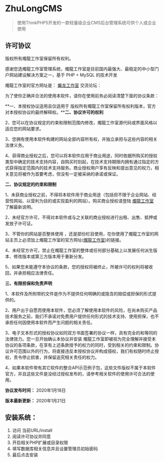 # ZhuLongCMS
> 使用ThinkPHP5开发的一款轻量级企业CMS后台管理系统可供个人或企业使用
>

## 许可协议

版权所有燭龍工作室保留所有权利。

感谢您选燭龍工作室管理系统，燭龍工作室是目前国内最强大、最稳定的中小型门户网站建设解决方案之一，基于 PHP + MySQL 的技术开发

燭龍工作室的官方网址是： [爥龙工作室](https://zhulong1999.github.io/) 交流论坛：

为了使你正确并合法的使用本软件，请你在使用前务必阅读清楚下面的协议条款：

**一、本授权协议适用且仅适用于 版权所有燭龍工作室保留所有权利版本，官方对本授权协议的最终解释权。****二、协议许可的权利**

2、您可以在协议规定的约束和限制范围内修改，燭龍工作室源代码或界面风格以适应您的网站要求。

3、您拥有使用本软件构建的网站全部内容所有权，并独立承担与这些内容的相关法律义务。

4、获得商业授权之后，您可以将本软件应用于商业用途，同时依据所购买的授权类型中确定的技术支持内容，自购买时刻起，在技术支持期限内拥有通过指定的方式获得指定范围内的技术支持服务。商业授权用户享有反映和提出意见的权力，相关意见将被作为首要考虑，但没有一定被采纳的承诺或保证。

**二、协议规定的约束和限制**

1、未获商业授权之前，不得将本软件用于商业用途（包括但不限于企业网站、经营性网站、以营利为目的或实现盈利的网站）。购买商业授权请登陆 [燭龍工作室](http://cms.web.com/install#) 了解最新说明。

2、未经官方许可，不得对本软件或与之关联的商业授权进行出租、出售、抵押或发放子许可证。

3、不管你的网站是否整体使用 ，还是部份栏目使用，在你使用了燭龍工作室的网站主页上必须加上燭龍工作室的官方网址([燭龍工作室](http://cms.web.com/install#))的链接。

4、未经官方许可，禁止在燭龍工作室的整体或任何部分基础上以发展任何派生版本、修改版本或第三方版本用于重新分发。

5、如果您未能遵守本协议的条款，您的授权将被终止，所被许可的权利将被收回，并承担相应法律责任。

**三、有限担保和免责声明**

1、本软件及所附带的文件是作为不提供任何明确的或隐含的赔偿或担保的形式提供的。

2、用户出于自愿而使用本软件，您必须了解使用本软件的风险，在尚未购买产品技术服务之前，我们不承诺对免费用户提供任何形式的技术支持、使用担保，也不承担任何因使用本软件而产生问题的相关责任。

3、电子文本形式的授权协议如同双方书面签署的协议一样，具有完全的和等同的法律效力。您一旦开始确认本协议并安装 燭龍工作室即被视为完全理解并接受本协议的各项条款，在享有上述条款授予的权力的同时，受到相关的约束和限制。协议许可范围以外的行为，将直接违反本授权协议并构成侵权，我们有权随时终止授权，责令停止损害，并保留追究相关责任的权力。

4、如果本软件带有其它软件的整合API示范例子包，这些文件版权不属于本软件官方，并且这些文件是没经过授权发布的，请参考相关软件的使用许可合法的使用。

**协议发布时间：** 2020年1月18日

**版本最新更新：** 2020年1月21日

## 安装系统：

1. 访问 当前URL/install
2. 阅读许可协议并同意
3. 开启相关PHP扩展或目录权限
4. 填写数据库相关信息并且设置管理员初始密码
5. 最后点击安装